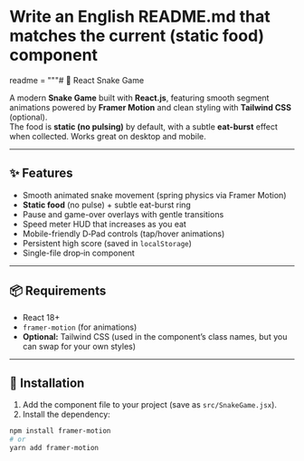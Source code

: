 # Write an English README.md that matches the current (static food) component
readme = """# 🐍 React Snake Game

A modern **Snake Game** built with **React.js**, featuring smooth segment animations powered by **Framer Motion** and clean styling with **Tailwind CSS** (optional).  
The food is **static (no pulsing)** by default, with a subtle **eat-burst** effect when collected. Works great on desktop and mobile.

---

## ✨ Features

- Smooth animated snake movement (spring physics via Framer Motion)
- **Static food** (no pulse) + subtle eat-burst ring
- Pause and game-over overlays with gentle transitions
- Speed meter HUD that increases as you eat
- Mobile-friendly D‑Pad controls (tap/hover animations)
- Persistent high score (saved in `localStorage`)
- Single-file drop‑in component

---

## 📦 Requirements

- React 18+
- `framer-motion` (for animations)  
- **Optional:** Tailwind CSS (used in the component’s class names, but you can swap for your own styles)

---

## 🚀 Installation

1. Add the component file to your project (save as `src/SnakeGame.jsx`).  
2. Install the dependency:

```bash
npm install framer-motion
# or
yarn add framer-motion
